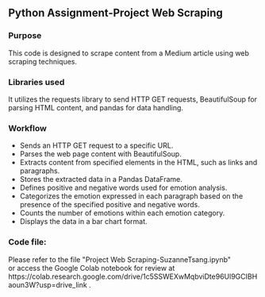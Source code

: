 <h2>Python Assignment-Project Web Scraping</h2>

<h3>Purpose</h3>
This code is designed to scrape content from a Medium article using web scraping techniques.

<h3>Libraries used</h3>
It utilizes the requests library to send HTTP GET requests, BeautifulSoup for parsing HTML content, and pandas for data handling.
<h3>Workflow</h3>
<ul><li>Sends an HTTP GET request to a specific URL.</li>
<li>Parses the web page content with BeautifulSoup.</li>
<li>Extracts content from specified elements in the HTML, such as links and paragraphs.</li>
<li>Stores the extracted data in a Pandas DataFrame.</li>
<li>Defines positive and negative words used for emotion analysis.</li>
<li>Categorizes the emotion expressed in each paragraph based on the presence of the specified positive and negative words.</li>
<li>Counts the number of emotions within each emotion category.</li>
<li>Displays the data in a bar chart format.</li>
</ul>
<h3>Code file:</h3>

<p>Please refer to the file "Project Web Scraping-SuzanneTsang.ipynb" <br>or access the Google Colab notebook for review at https://colab.research.google.com/drive/1c5SSWEXwMqbviDte96Ul9GCIBHaoun3W?usp=drive_link .</p>

